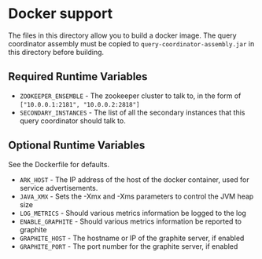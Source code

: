 # Docker support

The files in this directory allow you to build a docker image.  The query coordinator assembly must be 
copied to `query-coordinator-assembly.jar` in this directory before building.

## Required Runtime Variables

* `ZOOKEEPER_ENSEMBLE` - The zookeeper cluster to talk to, in the form of `["10.0.0.1:2181", "10.0.0.2:2818"]`
* `SECONDARY_INSTANCES` - The list of all the secondary instances that this query coordinator should talk to.

## Optional Runtime Variables

See the Dockerfile for defaults.

* `ARK_HOST` - The IP address of the host of the docker container, used for service advertisements.
* `JAVA_XMX` - Sets the -Xmx and -Xms parameters to control the JVM heap size
* `LOG_METRICS` - Should various metrics information be logged to the log
* `ENABLE_GRAPHITE` - Should various metrics information be reported to graphite
* `GRAPHITE_HOST` - The hostname or IP of the graphite server, if enabled
* `GRAPHITE_PORT` - The port number for the graphite server, if enabled
